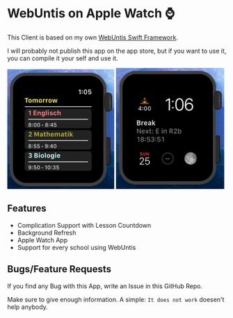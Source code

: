 # WebUntis on Apple Watch ⌚

This Client is based on my own [WebUntis Swift Framework](https://github.com/TheNoim/WebUntis-Swift). 

I will probably not publish this app on the app store, but if you want to use it, you can compile it your self and use it. 

![App Demo](resources/AppDemo.png) ![Complication Demo](resources/ComplicationDemo.png)

## Features

- Complication Support with Lesson Countdown
- Background Refresh
- Apple Watch App
- Support for every school using WebUntis

## Bugs/Feature Requests

If you find any Bug with this App, write an Issue in this GitHub Repo. 

Make sure to give enough information. A simple: `It does not work` doesen't help anybody.
